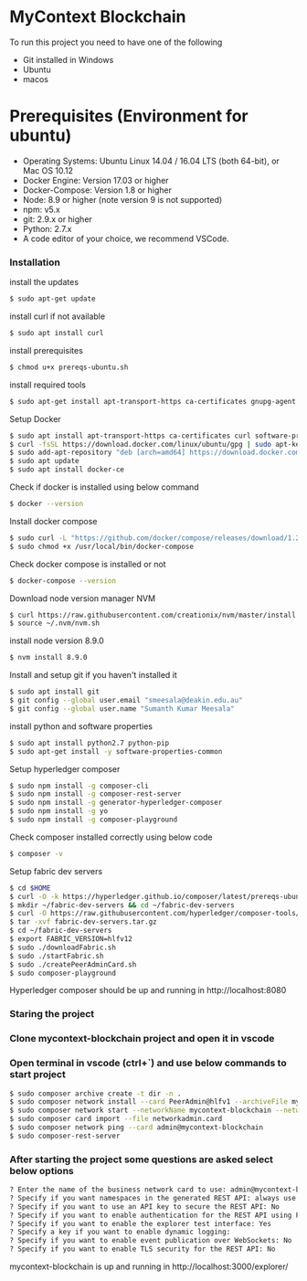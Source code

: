 # MyContext Blockchain


To run this project you need to have one of the following

  - Git installed in Windows
  - Ubuntu
  - macos

# Prerequisites (Environment for ubuntu)
  - Operating Systems: Ubuntu Linux 14.04 / 16.04 LTS (both 64-bit), or Mac OS 10.12
  - Docker Engine: Version 17.03 or higher
  - Docker-Compose: Version 1.8 or higher
  - Node: 8.9 or higher (note version 9 is not supported)
  - npm: v5.x
  - git: 2.9.x or higher
  - Python: 2.7.x
  - A code editor of your choice, we recommend VSCode.
 
### Installation

install the updates

```sh
$ sudo apt-get update
```

install curl if not available

```sh
$ sudo apt install curl
```

install prerequisites

```sh
$ chmod u+x prereqs-ubuntu.sh
```

install required tools

```sh
$ sudo apt-get install apt-transport-https ca-certificates gnupg-agent software-properties-common
```

Setup Docker

```sh
$ sudo apt install apt-transport-https ca-certificates curl software-properties-common
$ curl -fsSL https://download.docker.com/linux/ubuntu/gpg | sudo apt-key add -
$ sudo add-apt-repository "deb [arch=amd64] https://download.docker.com/linux/ubuntu bionic test"
$ sudo apt update
$ sudo apt install docker-ce
```

Check if docker is installed using below command

```sh
$ docker --version
```

Install docker compose 

```sh
$ sudo curl -L "https://github.com/docker/compose/releases/download/1.23.1/docker-compose-$(uname -s)-$(uname -m)" -o /usr/local/bin/docker-compose
$ sudo chmod +x /usr/local/bin/docker-compose
```

Check docker compose is installed or not

```sh
$ docker-compose --version
```

Download node version manager NVM

```sh
$ curl https://raw.githubusercontent.com/creationix/nvm/master/install.sh | sh
$ source ~/.nvm/nvm.sh
```

install node version 8.9.0

```sh
$ nvm install 8.9.0
```

Install and setup git if you haven't installed it

```sh
$ sudo apt install git
$ git config --global user.email "smeesala@deakin.edu.au"
$ git config --global user.name "Sumanth Kumar Meesala"
```

install python and software properties

```sh
$ sudo apt install python2.7 python-pip
$ sudo apt-get install -y software-properties-common
```

Setup hyperledger composer

```sh
$ sudo npm install -g composer-cli
$ sudo npm install -g composer-rest-server
$ sudo npm install -g generator-hyperledger-composer
$ sudo npm install -g yo
$ sudo npm install -g composer-playground
```

Check composer installed correctly using below code

```sh
$ composer -v
```

Setup fabric dev servers

```sh
$ cd $HOME
$ curl -O -k https://hyperledger.github.io/composer/latest/prereqs-ubuntu.sh
$ mkdir ~/fabric-dev-servers && cd ~/fabric-dev-servers
$ curl -O https://raw.githubusercontent.com/hyperledger/composer-tools/master/packages/fabric-dev-servers/fabric-dev-servers.tar.gz
$ tar -xvf fabric-dev-servers.tar.gz
$ cd ~/fabric-dev-servers
$ export FABRIC_VERSION=hlfv12
$ sudo ./downloadFabric.sh
$ sudo ./startFabric.sh
$ sudo ./createPeerAdminCard.sh
$ sudo composer-playground
```

Hyperledger composer should be up and running in http://localhost:8080 

### Staring the project
### Clone mycontext-blockchain project and open it in vscode
### Open terminal in vscode (ctrl+`) and use below commands to start project


```sh 
$ sudo composer archive create -t dir -n .
$ sudo composer network install --card PeerAdmin@hlfv1 --archiveFile mycontext-blockchain@0.0.3.bna
$ sudo composer network start --networkName mycontext-blockchain --networkVersion 0.0.3 --networkAdmin admin --networkAdminEnrollSecret adminpw --card PeerAdmin@hlfv1 --file networkadmin.card
$ sudo composer card import --file networkadmin.card
$ sudo composer network ping --card admin@mycontext-blockchain
$ sudo composer-rest-server
```

### After starting the project some questions are asked select below options
```sh 
? Enter the name of the business network card to use: admin@mycontext-blockchain
? Specify if you want namespaces in the generated REST API: always use namespaces
? Specify if you want to use an API key to secure the REST API: No
? Specify if you want to enable authentication for the REST API using Passport: No
? Specify if you want to enable the explorer test interface: Yes
? Specify a key if you want to enable dynamic logging: 
? Specify if you want to enable event publication over WebSockets: No
? Specify if you want to enable TLS security for the REST API: No
```
mycontext-blockchain is up and running in http://localhost:3000/explorer/ 
